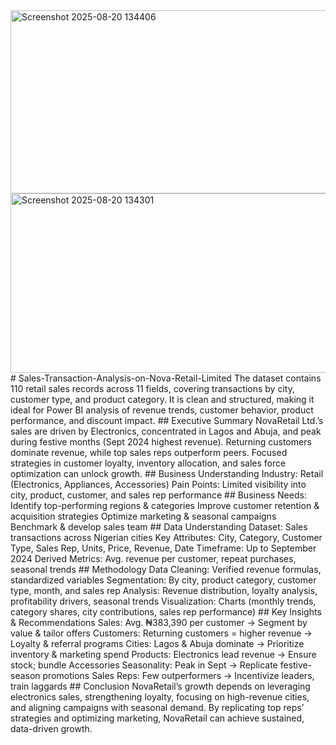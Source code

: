 <img width="569" height="293" alt="Screenshot 2025-08-20 134406" src="https://github.com/user-attachments/assets/b101b998-4d90-4525-acea-389d15197d24" />
<img width="584" height="287" alt="Screenshot 2025-08-20 134301" src="https://github.com/user-attachments/assets/7dd33d48-f5bf-4ea7-9838-b30cd7e6188e" />
# Sales-Transaction-Analysis-on-Nova-Retail-Limited
The dataset contains 110 retail sales records across 11 fields, covering transactions by city, customer type, and product category. It is clean and structured, making it ideal for Power BI analysis of revenue trends, customer behavior, product performance, and discount impact.
## Executive Summary
NovaRetail Ltd.’s sales are driven by Electronics, concentrated in Lagos and Abuja, and peak during festive months (Sept 2024 highest revenue). Returning customers dominate revenue, while top sales reps outperform peers. Focused strategies in customer loyalty, inventory allocation, and sales force optimization can unlock growth.
## Business Understanding
Industry: Retail (Electronics, Appliances, Accessories)
Pain Points: Limited visibility into city, product, customer, and sales rep performance
## Business Needs:
Identify top-performing regions & categories
Improve customer retention & acquisition strategies
Optimize marketing & seasonal campaigns
Benchmark & develop sales team
## Data Understanding
Dataset: Sales transactions across Nigerian cities
Key Attributes: City, Category, Customer Type, Sales Rep, Units, Price, Revenue, Date
Timeframe: Up to September 2024
Derived Metrics: Avg. revenue per customer, repeat purchases, seasonal trends
## Methodology
Data Cleaning: Verified revenue formulas, standardized variables
Segmentation: By city, product category, customer type, month, and sales rep
Analysis: Revenue distribution, loyalty analysis, profitability drivers, seasonal trends
Visualization: Charts (monthly trends, category shares, city contributions, sales rep performance)
## Key Insights & Recommendations
Sales: Avg. ₦383,390 per customer → Segment by value & tailor offers
Customers: Returning customers = higher revenue → Loyalty & referral programs
Cities: Lagos & Abuja dominate → Prioritize inventory & marketing spend
Products: Electronics lead revenue → Ensure stock; bundle Accessories
Seasonality: Peak in Sept → Replicate festive-season promotions
Sales Reps: Few outperformers → Incentivize leaders, train laggards
## Conclusion
NovaRetail’s growth depends on leveraging electronics sales, strengthening loyalty, focusing on high-revenue cities, and aligning campaigns with seasonal demand. By replicating top reps’ strategies and optimizing marketing, NovaRetail can achieve sustained, data-driven growth.





